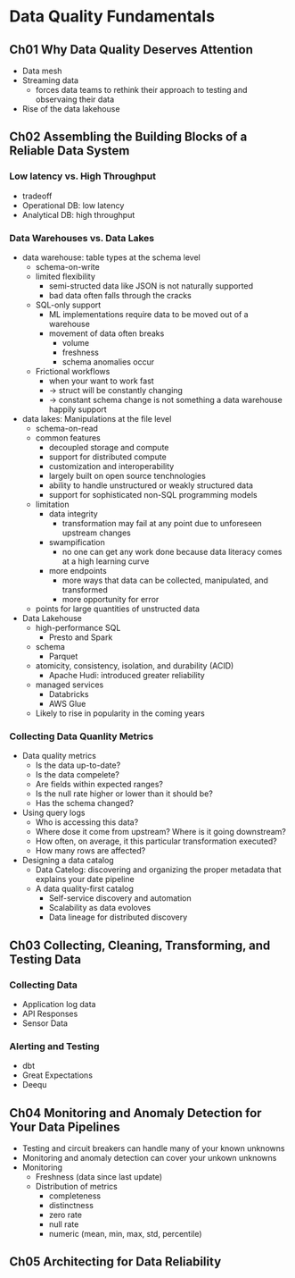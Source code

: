 # Data Quality Fundamentals

## Ch01 Why Data Quality Deserves Attention

- Data mesh
- Streaming data
  - forces data teams to rethink their approach to testing and observaing their data
- Rise of the data lakehouse

## Ch02 Assembling the Building Blocks of a Reliable Data System

### Low latency vs. High Throughput

- tradeoff
- Operational DB: low latency
- Analytical DB: high throughput

### Data Warehouses vs. Data Lakes

- data warehouse: table types at the schema level
  - schema-on-write
  - limited flexibility
    - semi-structed data like JSON is not naturally supported
    - bad data often falls through the cracks
  - SQL-only support
    - ML implementations require data to be moved out of a warehouse
    - movement of data often breaks
      - volume
      - freshness
      - schema anomalies occur
  - Frictional workflows
    - when your want to work fast
    - -> struct will be constantly changing
    - -> constant schema change is not something a data warehouse happily support
- data lakes: Manipulations at the file level
  - schema-on-read
  - common features
    - decoupled storage and compute
    - support for distributed compute
    - customization and interoperability
    - largely built on open source tenchnologies
    - ability to handle unstructured or weakly structured data
    - support for sophisticated non-SQL programming models
  - limitation
    - data integrity
      - transformation may fail at any point due to unforeseen upstream changes
    - swampification
      - no one can get any work done because data literacy comes at a high learning curve
    - more endpoints
      - more ways that data can be collected, manipulated, and transformed
      - more opportunity for error
  - points for large quantities of unstructed data
- Data Lakehouse
  - high-performance SQL
    - Presto and Spark
  - schema
    - Parquet
  - atomicity, consistency, isolation, and durability (ACID)
    - Apache Hudi: introduced greater reliability
  - managed services
    - Databricks
    - AWS Glue
  - Likely to rise in popularity in the coming years

### Collecting Data Quanlity Metrics

- Data quality metrics
  - Is the data up-to-date?
  - Is the data compelete?
  - Are fields within expected ranges?
  - Is the null rate higher or lower than it should be?
  - Has the schema changed?
- Using query logs
  - Who is accessing this data?
  - Where dose it come from upstream? Where is it going downstream?
  - How often, on average, it this particular transformation executed?
  - How many rows are affected?
- Designing a data catalog
  - Data Catelog: discovering and organizing the proper metadata that explains your date pipeline
  - A data quality-first catalog
    - Self-service discovery and automation
    - Scalability as data evoloves
    - Data lineage for distributed discovery


## Ch03 Collecting, Cleaning, Transforming, and Testing Data

### Collecting Data

- Application log data
- API Responses
- Sensor Data

### Alerting and Testing

- dbt
- Great Expectations
- Deequ


## Ch04 Monitoring and Anomaly Detection for Your Data Pipelines

- Testing and circuit breakers can handle many of your known unknowns
- Monitoring and anomaly detection can cover your unkown unknowns
- Monitoring
  - Freshness (data since last update)
  - Distribution of metrics
    - completeness
    - distinctness
    - zero rate
    - null rate
    - numeric (mean, min, max, std, percentile)

## Ch05 Architecting for Data Reliability
